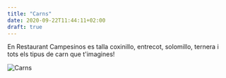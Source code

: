 ```yaml
---
title: "Carns"
date: 2020-09-22T11:44:11+02:00
draft: true
---
```


En Restaurant Campesinos es talla coxinillo, entrecot, solomillo, ternera
i tots els tipus de carn que t'imagines!

![Carns](/carta/carn.jpeg)
